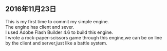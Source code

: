 ## 2016年11月23日
This is my first time to commit my simple engine.  
The engine has client and sever.   
I used Adobe Flash Builder 4.6 to build this engine.  
I wrote a rock-paper-scissors game through this engine,we can be on line by the client and server,just like a battle system.